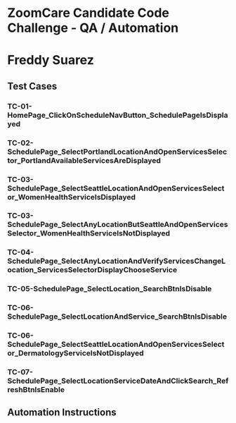 # ZoomCare Candidate Code Challenge - QA / Automation
# Freddy Suarez

## Test Cases

### TC-01-HomePage_ClickOnScheduleNavButton_SchedulePageIsDisplayed
### TC-02-SchedulePage_SelectPortlandLocationAndOpenServicesSelector_PortlandAvailableServicesAreDisplayed
### TC-03-SchedulePage_SelectSeattleLocationAndOpenServicesSelector_WomenHealthServiceIsDisplayed
### TC-03-SchedulePage_SelectAnyLocationButSeattleAndOpenServicesSelector_WomenHealthServiceIsNotDisplayed
### TC-04-SchedulePage_SelectAnyLocationAndVerifyServicesChangeLocation_ServicesSelectorDisplayChooseService
### TC-05-SchedulePage_SelectLocation_SearchBtnIsDisable
### TC-06-SchedulePage_SelectLocationAndService_SearchBtnIsDisable
### TC-06-SchedulePage_SelectSeattleLocationAndOpenServicesSelector_DermatologyServiceIsNotDisplayed
### TC-07-SchedulePage_SelectLocationServiceDateAndClickSearch_RefreshBtnIsEnable
## Automation Instructions


